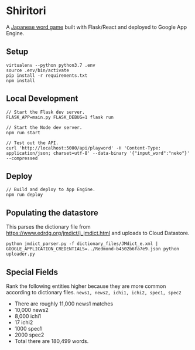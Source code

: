 Shiritori
=========
A [Japanese word game](https://en.wikipedia.org/wiki/Shiritori) built with Flask/React and deployed to Google App Engine.

Setup
-----
```
virtualenv --python python3.7 .env
source .env/bin/activate
pip install -r requirements.txt
npm install
```

Local Development
-----------------
```
// Start the Flask dev server.
FLASK_APP=main.py FLASK_DEBUG=1 flask run

// Start the Node dev server.
npm run start

// Test out the API.
curl 'http://localhost:5000/api/playword' -H 'Content-Type: application/json; charset=utf-8' --data-binary '{"input_word":"neko"}' --compressed
```

Deploy
------
```
// Build and deploy to App Engine.
npm run deploy
```

Populating the datastore
------------------------
This parses the dictionary file from https://www.edrdg.org/jmdict/j_jmdict.html and uploads to Cloud Datastore.
```
python jmdict_parser.py -f dictionary_files/JMdict_e.xml | GOOGLE_APPLICATION_CREDENTIALS=../Redmond-b4502b6fa7e9.json python uploader.py
```

Special Fields
--------------
Rank the following entities higher because they are more common according to dictionary files.
`news1, news2, ichi1, ichi2, spec1, spec2`
- There are roughly 11,000 news1 matches
- 10,000 news2
- 8,000 ichi1
- 17 ichi2
- 1000 spec1
- 2000 spec2 
- Total there are 180,499 words.
